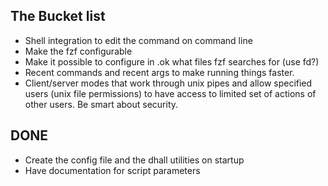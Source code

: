 ## The Bucket list

* Shell integration to edit the command on command line
* Make the fzf configurable
* Make it possible to configure in .ok what files fzf searches for (use fd?)
* Recent commands and recent args to make running things faster.
* Client/server modes that work through unix pipes and allow specified users (unix file permissions)
  to have access to limited set of actions of other users. Be smart about security.

## DONE

* Create the config file and the dhall utilities on startup
* Have documentation for script parameters
